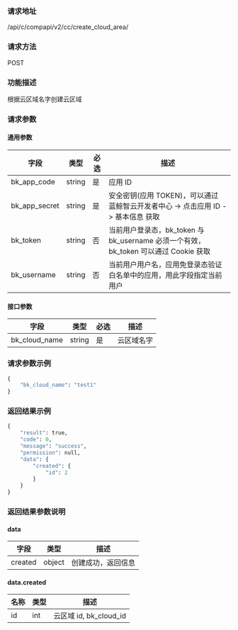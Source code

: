 
### 请求地址

/api/c/compapi/v2/cc/create_cloud_area/



### 请求方法

POST


### 功能描述

根据云区域名字创建云区域

### 请求参数


#### 通用参数

| 字段 | 类型 | 必选 |  描述 |
|-----------|------------|--------|------------|
| bk_app_code  |  string    | 是 | 应用 ID     |
| bk_app_secret|  string    | 是 | 安全密钥(应用 TOKEN)，可以通过 蓝鲸智云开发者中心 -&gt; 点击应用 ID -&gt; 基本信息 获取 |
| bk_token     |  string    | 否 | 当前用户登录态，bk_token 与 bk_username 必须一个有效，bk_token 可以通过 Cookie 获取 |
| bk_username  |  string    | 否 | 当前用户用户名，应用免登录态验证白名单中的应用，用此字段指定当前用户 |

#### 接口参数

| 字段                 |  类型      | 必选   |  描述       |
|----------------------|------------|--------|-------------|
| bk_cloud_name  | string     | 是     |    云区域名字|

### 请求参数示例

``` python
{
	"bk_cloud_name": "test1"
}

```

### 返回结果示例

```python
{
    "result": true,
    "code": 0,
    "message": "success",
    "permission": null,
    "data": {
        "created": {
            "id": 2
        }
    }
}
```

### 返回结果参数说明

#### data

| 字段          | 类型     | 描述     |
|---------------|----------|----------|
| created      | object   |  创建成功，返回信息  |


#### data.created

| 名称    | 类型   | 描述       |
|---------|--------|------------|
| id| int | 云区域 id, bk_cloud_id |